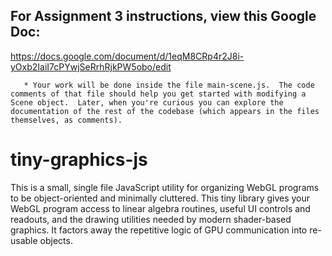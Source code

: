 ## For Assignment 3 instructions, view this Google Doc:

https://docs.google.com/document/d/1eqM8CRp4r2J8i-yOxb2IaiI7cPYwjSeRrhRjkPW5obo/edit

       * Your work will be done inside the file main-scene.js.  The code comments of that file should help you get started with modifying a Scene object.  Later, when you're curious you can explore the documentation of the rest of the codebase (which appears in the files themselves, as comments).

# tiny-graphics-js

This is a small, single file JavaScript utility for organizing WebGL programs to be object-oriented and minimally cluttered.  This tiny library gives your WebGL program access to linear algebra routines, useful UI controls and readouts, and the drawing utilities needed by modern shader-based graphics.  It factors away the repetitive logic of GPU communication into re-usable objects.

